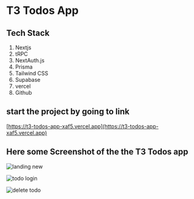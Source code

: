 # T3 Todos App

## Tech Stack
1. Nextjs
2. tRPC
3. NextAuth.js
4. Prisma
5. Tailwind CSS
6. Supabase
7. vercel
8. Github

## start the project by going to link

[https://t3-todos-app-xaf5.vercel.app](https://t3-todos-app-xaf5.vercel.app)
   ## Here some Screenshot of the the T3 Todos app


![landing new](https://github.com/khelsai01/t3_todos_app/assets/119441119/d76fe891-2f89-4e27-910a-0672f5eed1ee)

![todo login](https://github.com/khelsai01/t3_todos_app/assets/119441119/b4748056-f635-4c1d-8dba-919c850d6180)

![delete todo](https://github.com/khelsai01/t3_todos_app/assets/119441119/732a3138-2abc-4901-ac48-e0fbd36f4116)

